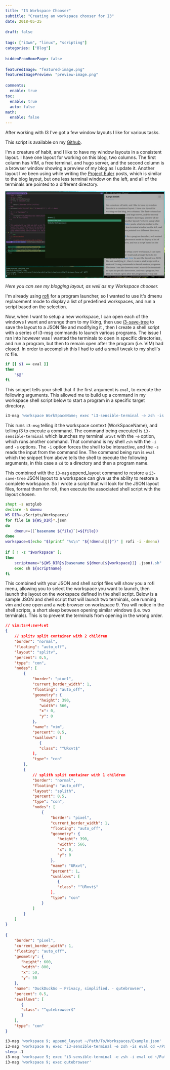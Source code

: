 ```yaml
---
title: "I3 Workspace Chooser"
subtitle: "Creating an workspace chooser for I3"
date: 2018-05-25

draft: false

tags: ["i3wm", "linux", "scripting"]
categories: ["Blog"]

hiddenFromHomePage: false

featuredImage: "featured-image.png"
featuredImagePreview: "preview-image.png"

comments:
  enable: true
toc:
  enable: true
  auto: false
math:
  enable: false
---
```


After working with I3 I've got a few window layouts I like for various tasks.
<!--more-->

This script is available on my [Github](https://github.com/AarynSmith/I3-Workspace-Chooser).

I'm a creature of habit, and I like to have my window layouts in a consistent layout. I have one layout for working on this blog, two columns. The first column has VIM, a free terminal, and hugo server, and the second column is a browser window showing a preview of my blog as I update it. Another layout I've been using while writing the [Project Euler](/tags/euler/) posts, which is similar to the blog layout, but one less terminal window on the left, and all of the terminals are pointed to a different directory.

![Screenshot](featured-image.png)

_Here you can see my blogging layout, as well as my Workspace chooser._

I'm already using [rofi](https://github.com/DaveDavenport/rofi) for a program launcher, so I wanted to use it's dmenu replacement mode to display a list of predefined workspaces, and run a script based on the selection.

Now, when I want to setup a new workspace, I can open each of the windows I want and arrange them to my liking, then use [i3-save-tree](https://i3wm.org/docs/layout-saving.html) to save the layout to a JSON file and modifying it , then I create a shell script with a series of i3-msg commands to launch various programs. The issue I ran into however was I wanted the terminals to open in specific directories, and run a program, but then to remain open after the program (i.e. VIM) had closed. In order to accomplish this I had to add a small tweak to my shell's rc file.

```bash
if [[ $1 == eval ]]
then
    "$@"
fi
```

This snippet tells your shell that if the first argument is `eval`, to execute the following arguments. This allowed me to build up a command in my workspace shell script below to start a program in a specific target directory.

```bash
i3-msg 'workspace WorkSpaceName; exec "i3-sensible-terminal -e zsh -is eval cd ~/Target_Directory/\; programName"'
```

This runs `i3-msg` telling it the workspace context (WorkSpaceName), and telling i3 to execute a command. The command being executed is `i3-sensible-terminal` which launches my terminal `urxvt` with the `-e` option, which runs another command. That command is my shell `zsh` with the `-i` and `-s` options. The `-i` option forces the shell to be interactive, and the `-s` reads the input from the command line. The command being run is `eval` which the snippet from above tells the shell to execute the following arguments, in this case a `cd` to a directory and then a program name.

This combined with the `i3-msg` append_layout command to restore a `i3-save-tree` JSON layout to a workspace can give us the ability to restore a complete workspace. So I wrote a script that will look for the JSON layout files, format them for rofi, then execute the associated shell script with the layout chosen.

```bash
shopt -s extglob
declare -A dmenu
WS_DIR=~/Scripts/Workspaces/
for file in ${WS_DIR}*.json
do
    dmenu+=([`basename ${file}`]=${file})
done
workspace=$(echo "$(printf "%s\n" "${!dmenu[@]}")" | rofi -i -dmenu)

if [ ! -z "$workspace" ];
then
    scriptname="${WS_DIR}$(basename ${dmenu[${workspace}]} .json).sh"
    exec sh ${scriptname}
fi
```

This combined with your JSON and shell script files will show you a rofi menu, allowing you to select the workspace you want to launch, then launch the layout on the workspace defined in the shell script. Below is a sample JSON and shell script that will launch two terminals, one running vim and one open and a web browser on workspace 9. You will notice in the shell scripts, a short sleep between opening similar windows (i.e. two terminals). This is to prevent the terminals from opening in the wrong order.

```json
// vim:ts=4:sw=4:et
{
    // splitv split container with 2 children
    "border": "normal",
    "floating": "auto_off",
    "layout": "splitv",
    "percent": 0.5,
    "type": "con",
    "nodes": [
        {
            "border": "pixel",
            "current_border_width": 1,
            "floating": "auto_off",
            "geometry": {
               "height": 390,
               "width": 566,
               "x": 0,
               "y": 0
            },
            "name": "vim",
            "percent": 0.5,
            "swallows": [
               {
               "class": "^URxvt$"
            ],
            "type": "con"
        },
        {
            // splith split container with 1 children
            "border": "normal",
            "floating": "auto_off",
            "layout": "splith",
            "percent": 0.5,
            "type": "con",
            "nodes": [
                {
                    "border": "pixel",
                    "current_border_width": 1,
                    "floating": "auto_off",
                    "geometry": {
                       "height": 390,
                       "width": 566,
                       "x": 0,
                       "y": 0
                    },
                    "name": "URxvt",
                    "percent": 1,
                    "swallows": [
                       {
                       "class": "^URxvt$"
                    ],
                    "type": "con"
                }
            ]
        }
    ]
}

{
    "border": "pixel",
    "current_border_width": 1,
    "floating": "auto_off",
    "geometry": {
       "height": 600,
       "width": 800,
       "x": 50,
       "y": 50
    },
    "name": "DuckDuckGo — Privacy, simplified. - qutebrowser",
    "percent": 0.5,
    "swallows": [
       {
       "class": "^qutebrowser$"
       }
    ],
    "type": "con"
}
```

```bash
i3-msg 'workspace 9; append_layout ~/Path/To/Workspaces/Example.json'
i3-msg 'workspace 9; exec "i3-sensible-terminal -e zsh -is eval cd ~/Path/To/Project\; vim"'
sleep .1
i3-msg 'workspace 9; exec "i3-sensible-terminal -e zsh -i eval cd ~/Path/To/Project"'
i3-msg 'workspace 9; exec qutebrowser'
```
